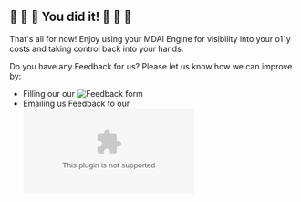 ## 🎉 🐙 🎉 You did it! 🎉 🐙 🎉

That's all for now! Enjoy using your MDAI Engine for visibility into your o11y costs and taking control back into your hands.

Do you have any Feedback for us? Please let us know how we can improve by:
* Filling our our ![Feedback form]()
* Emailing us Feedback to our ![Support Team](support@mydecisive.ai)
